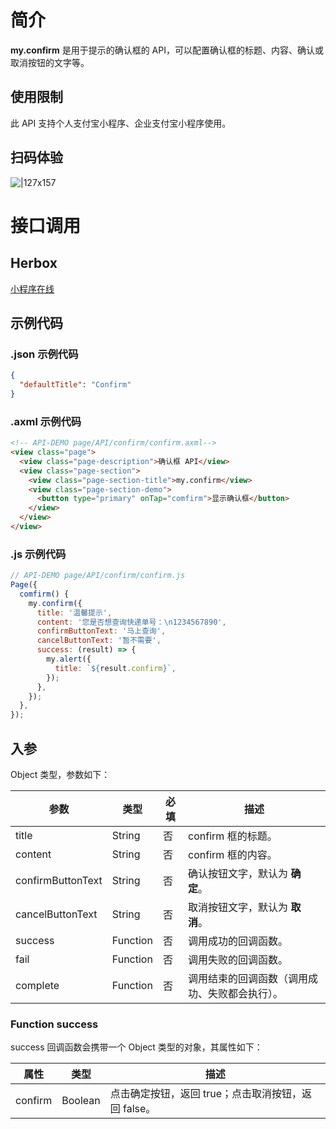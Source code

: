 # 简介
**my.confirm** 是用于提示的确认框的 API，可以配置确认框的标题、内容、确认或取消按钮的文字等。

## 使用限制
此 API 支持个人支付宝小程序、企业支付宝小程序使用。

## 扫码体验

![|127x157](https://gw.alipayobjects.com/zos/skylark-tools/public/files/b24c2aeb8125978c77d93ab36157ac5e.jpeg#align=left&display=inline&height=157&margin=%5Bobject%20Object%5D&originHeight=157&originWidth=127&status=done&style=none&width=127)

# 接口调用

## Herbox

[小程序在线](https://herbox-embed.alipay.com/s/doc-confirm?theme=light&previewZoom=75&chInfo=openhome-doc) 

## 示例代码

### .json 示例代码

```json
{
  "defaultTitle": "Confirm"
}
```

### .axml 示例代码

```html
<!-- API-DEMO page/API/confirm/confirm.axml-->
<view class="page">
  <view class="page-description">确认框 API</view>
  <view class="page-section">
    <view class="page-section-title">my.confirm</view>
    <view class="page-section-demo">
      <button type="primary" onTap="comfirm">显示确认框</button>
    </view>
  </view>
</view>
```

### .js 示例代码

```javascript
// API-DEMO page/API/confirm/confirm.js
Page({
  comfirm() {
    my.confirm({
      title: '温馨提示',
      content: '您是否想查询快递单号：\n1234567890',
      confirmButtonText: '马上查询',
      cancelButtonText: '暂不需要',
      success: (result) => {
        my.alert({
          title: `${result.confirm}`,
        });
      },
    });
  },
});
```

## 入参

Object 类型，参数如下：

| **参数** | **类型** | **必填** | **描述** |
| --- | --- | --- | --- |
| title | String | 否 | confirm 框的标题。 |
| content | String | 否 | confirm 框的内容。 |
| confirmButtonText | String | 否 | 确认按钮文字，默认为 **确定**。 |
| cancelButtonText | String | 否 | 取消按钮文字，默认为 **取消**。 |
| success | Function | 否 | 调用成功的回调函数。 |
| fail | Function | 否 | 调用失败的回调函数。 |
| complete | Function | 否 | 调用结束的回调函数（调用成功、失败都会执行）。 |

### Function success

success 回调函数会携带一个 Object 类型的对象，其属性如下：

| **属性** | **类型** | **描述** |
| --- | --- | --- |
| confirm | Boolean | 点击确定按钮，返回 true；点击取消按钮，返回 false。 |
